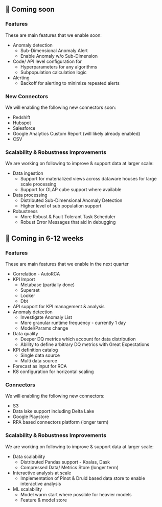 🚦 Coming soon
-----------

### Features

These are main features that we enable soon:

-   Anomaly detection
    -   Sub-Dimensional Anomaly Alert
    -   Enable Anomaly w/o Sub-Dimension
-   Code/ API level configuration for
    -   Hyperparameters for any algorithms
    -   Subpopulation calculation logic 
-   Alerting
    -   Backoff for alerting to minimize repeated alerts

### New Connectors 

We will enabling the following new connectors soon:

-   Redshift
-   Hubspot
-   Salesforce
-   Google Analytics Custom Report (will likely already enabled)
-   CSV

### Scalability & Robustness Improvements

We are working on following to improve & support data at larger scale:

-   Data ingestion
    -   Support for materialized views across dataware houses for large scale processing
    -   Support for OLAP cube support where available
-   Data processing
    -   Distributed Sub-Dimensional Anomaly Detection
    -   Higher level of sub population support 
-   Robustness
    -   More Robust & Fault Tolerant Task Scheduler
    -   Robust Error Messages that aid in debugging


:construction: Coming in 6-12 weeks
--------------------

### Features

These are main features that we enable in the next quarter

-   Correlation - AutoRCA
-   KPI Import
    -   Metabase (partially done)
    -   Superset
    -   Looker
    -   Dbt
-   API support for KPI management & analysis  
-   Anomaly detection
    -   Investigate Anomaly List
    -   More granular runtime frequency - currently 1 day
    -   Model/Params change
-   Data quality
    -   Deeper DQ metrics which account for data distribution
    -   Ability to define arbitrary DQ metrics with Great Expectations
-   KPI definition catalog
    -   Single data source
    -   Multi data source
-   Forecast as input for RCA 
-   K8 configuration for horizontal scaling
### Connectors

We will enabling the following new connectors:

-   S3
-   Data lake support including Delta Lake
-   Google Playstore
-   RPA based connectors platform (longer term)

### Scalability & Robustness Improvements 

We are working on following to improve & support data at larger scale:

-   Data scalability 
    -   Distributed Pandas support - Koalas, Dask
    -   Compressed Data/ Metrics Store (longer term)
-   Interactive analysis at scale
    -   Implementation of Pinot & Druid based data store to enable interactive analysis 
-   ML scalability
    -   Model warm start where possible for heavier models
    -   Feature & model store
